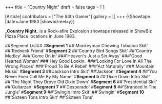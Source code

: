 +++
title = "Country Night"
draft = false
tags = [ ]

[Article]
contributors = ["The 64th Gamer"]
gallery = []
+++
{{Showtape
|date=June 1983
|showbizreel=y}}

**_Country Night**_ is a Rock-afire Explosion showtape released in ShowBiz Pizza Place locations in June 1983.

##Segment List##
#**Segment 1** 
##'Monkeyman Chewing Tobacco Skit'
##'Redneck Friend'
#**Segment 2** 
##'Country Bird Songs Skit'
##'Country Medley' 
###'Come On In'
###'Heaven's Just a Sin Away'
###'Good Hearted Woman'
###'Hey Good Lookin_
###'Looking For Love In All The Wrong Places'
###'Proud To Be A Rebel'
###'Act Naturally'
###'Mountain Music'
#**Segment 3**
##'Jackson Intro Skit'
##'Jackson'
#**Segment 4**
##'You Never Even Call Me By My Name'
#**Segment 5**
##'Dixie Down Intro Skit'
##'The Night They Drove Old Dixie Down'
#**Segment 6**
##'Presidential Skit'
##'Guitarzan'
#**Segment 7**
##'Desperado'
#**Segment 8**
##'Stranded In The Jungle'
#**Segment 9**
##'Swingin Intro Skit'
##'Swingin'
#**Segment 10**
##'Sixteen Tons Intro Skit'
##'Sixteen Tons'